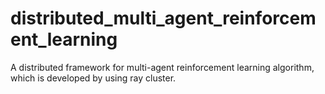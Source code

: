 # distributed_multi_agent_reinforcement_learning
A distributed framework for multi-agent reinforcement learning algorithm, which is developed by using ray cluster.
